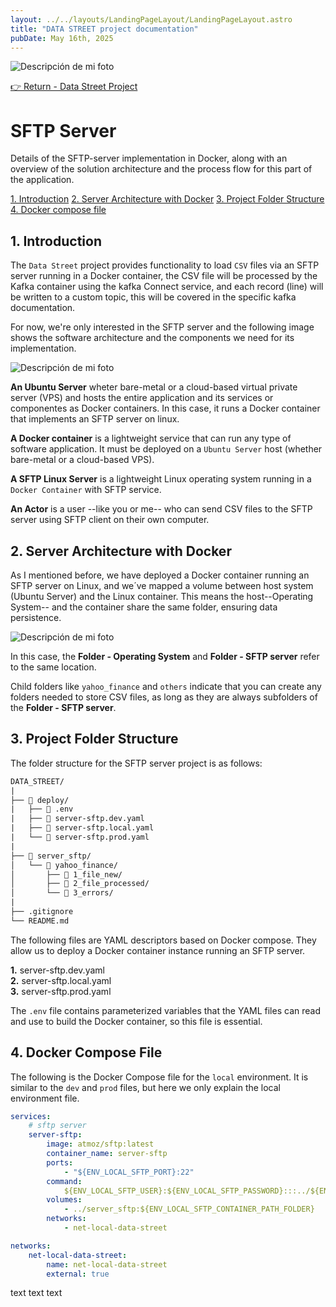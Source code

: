 ```yaml
---
layout: ../../layouts/LandingPageLayout/LandingPageLayout.astro
title: "DATA STREET project documentation"
pubDate: May 16th, 2025
---
```


<p>
    <img
        src="/project-documentation/DATA_STREET/hero-medium.webp"
        srcset="
            /project-documentation/DATA_STREET/hero-small.webp 400w,
            /project-documentation/DATA_STREET/hero-medium.webp 800w,
            /project-documentation/DATA_STREET/hero-large.webp 1200w
        "
        sizes="(max-width: 600px) 100vw"
        alt="Descripción de mi foto"
    />
</p>

[👉 Return - Data Street Project](/project-documentation/DATA_STREET)

# SFTP Server

Details of the SFTP-server implementation in Docker, along with an overview of the solution architecture and the process flow for this part of the application.

[1. Introduction](#1-introduction)
[2. Server Architecture with Docker](#2-server-architecture-with-docker)
[3. Project Folder Structure](#3-project-folder-structure)
[4. Docker compose file](#4-docker-compose-file)

## 1. Introduction

The `Data Street` project provides functionality to load `CSV` files via an SFTP server running in a Docker container,
the CSV file will be processed by the Kafka container using the kafka Connect service, and each record (line) will be written to a custom topic, this will be covered in the specific kafka documentation.

For now, we're only interested in the SFTP server and the following image shows the software architecture and the components we need for its implementation.

<p class="article_images">
    <img
        src="/project-documentation/DATA_STREET/server_sftp-introduction.svg"
        alt="Descripción de mi foto"
    />
</p>

**An Ubuntu Server** wheter bare-metal or a cloud-based virtual private server (VPS) and hosts the entire application and its services or componentes as Docker containers. In this case, it runs a Docker container that implements an SFTP server on linux.

**A Docker container** is a lightweight service that can run any type of software application. It must be deployed on a `Ubuntu Server` host (whether bare-metal or a cloud-based VPS).

**A SFTP Linux Server** is a lightweight Linux operating system running in a `Docker Container` with SFTP service.

**An Actor** is a user --like you or me-- who can send CSV files to the SFTP server using SFTP client on their own computer.

## 2. Server Architecture with Docker

As I mentioned before, we have deployed a Docker container running an SFTP server on Linux, and we´ve mapped a volume between host system (Ubuntu Server) and the Linux container. This means the host--Operating System-- and the container share the same folder, ensuring data persistence.

<p class="article_images">
    <img
        src="/project-documentation/DATA_STREET/server_sftp-docker.svg"
        alt="Descripción de mi foto"
    />
</p>

In this case, the **Folder - Operating System** and **Folder - SFTP server** refer to the same location.

Child folders like `yahoo_finance` and `others` indicate that you can create any folders needed to store CSV files, as long as they are always subfolders of the **Folder - SFTP server**.

## 3. Project Folder Structure

The folder structure for the SFTP server project is as follows:

```txt
DATA_STREET/
|
├── 📁 deploy/
|   ├── 📄 .env
|   ├── 📄 server-sftp.dev.yaml
|   ├── 📄 server-sftp.local.yaml
|   └── 📄 server-sftp.prod.yaml
|
├── 📁 server_sftp/
│   └── 📁 yahoo_finance/
│       ├── 📁 1_file_new/
│       ├── 📁 2_file_processed/
│       └── 📁 3_errors/
|
├── .gitignore
└── README.md
```

The following files are YAML descriptors based on Docker compose. They allow us to deploy a Docker container instance running an SFTP server.  <br>

**1.** server-sftp.dev.yaml  <br>
**2.** server-sftp.local.yaml  <br>
**3.** server-sftp.prod.yaml  <br>

The `.env` file contains parameterized variables that the YAML files can read and use to build the Docker container, so this file is essential.

## 4. Docker Compose File

The following is the Docker Compose file for the `local` environment. It is similar to the `dev` and `prod` files, but here we only explain the local environment file.

```yaml
services:
    # sftp server
    server-sftp:
        image: atmoz/sftp:latest
        container_name: server-sftp
        ports:
            - "${ENV_LOCAL_SFTP_PORT}:22"
        command:
            ${ENV_LOCAL_SFTP_USER}:${ENV_LOCAL_SFTP_PASSWORD}:::../${ENV_LOCAL_SFTP_USER}
        volumes:
            - ../server_sftp:${ENV_LOCAL_SFTP_CONTAINER_PATH_FOLDER}
        networks:
            - net-local-data-street

networks:
    net-local-data-street:
        name: net-local-data-street
        external: true

```

text text text